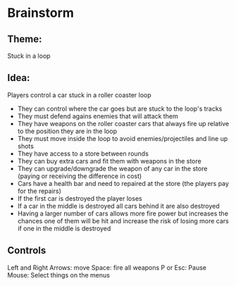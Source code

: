 # Brainstorm

## Theme:

Stuck in a loop

## Idea:

Players control a car stuck in a roller coaster loop

- They can control where the car goes but are stuck to the loop's tracks
- They must defend agains enemies that will attack them
- They have weapons on the roller coaster cars that always fire up relative to the position they are in the loop 
- They must move inside the loop to avoid enemies/projectiles and line up shots
- They have access to a store between rounds
- They can buy extra cars and fit them with weapons in the store
- They can upgrade/downgrade the weapon of any car in the store (paying or receiving the difference in cost)
- Cars have a health bar and need to repaired at the store (the players pay for the repairs)
- If the first car is destroyed the player loses
- If a car in the middle is destroyed all cars behind it are also destroyed
- Having a larger number of cars allows more fire power but increases the chances one of them will be hit and increase the risk of losing more cars if one in the middle is destroyed

## Controls

Left and Right Arrows: move
Space: fire all weapons
P or Esc: Pause
Mouse: Select things on the menus